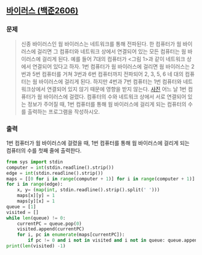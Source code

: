 ## [바이러스 (백준2606)](https://www.acmicpc.net/problem/2606)

### 문제
> 신종 바이러스인 웜 바이러스는 네트워크를 통해 전파된다. 한 컴퓨터가 웜 바이러스에 걸리면 그 컴퓨터와 네트워크 상에서 연결되어 있는 모든 컴퓨터는 웜 바이러스에 걸리게 된다.
예를 들어 7대의 컴퓨터가 <그림 1>과 같이 네트워크 상에서 연결되어 있다고 하자. 1번 컴퓨터가 웜 바이러스에 걸리면 웜 바이러스는 2번과 5번 컴퓨터를 거쳐 3번과 6번 컴퓨터까지 전파되어 2, 3, 5, 6 네 대의 컴퓨터는 웜 바이러스에 걸리게 된다. 하지만 4번과 7번 컴퓨터는 1번 컴퓨터와 네트워크상에서 연결되어 있지 않기 때문에 영향을 받지 않는다.
[사진](https://www.acmicpc.net/upload/images/zmMEZZ8ioN6rhCdHmcIT4a7.png)
어느 날 1번 컴퓨터가 웜 바이러스에 걸렸다. 컴퓨터의 수와 네트워크 상에서 서로 연결되어 있는 정보가 주어질 때, 1번 컴퓨터를 통해 웜 바이러스에 걸리게 되는 컴퓨터의 수를 출력하는 프로그램을 작성하시오.

### 출력
1번 컴퓨터가 웜 바이러스에 걸렸을 때, 1번 컴퓨터를 통해 웜 바이러스에 걸리게 되는 컴퓨터의 수를 첫째 줄에 출력한다.

```python
from sys import stdin
computer = int(stdin.readline().strip())
edge = int(stdin.readline().strip())
maps = [[0 for i in range(computer + 1)] for i in range(computer + 1)]
for i in range(edge):
    x, y= (map(int, stdin.readline().strip().split(' ')))
    maps[x][y] = 1
    maps[y][x] = 1
queue = [1]
visited = []
while len(queue) != 0:
    currentPC = queue.pop(0)
    visited.append(currentPC)
    for i, pc in enumerate(maps[currentPC]):
        if pc != 0 and i not in visited and i not in queue: queue.append(i)
print(len(visited) -1)
```